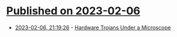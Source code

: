 # [Published on 2023-02-06](index.md)

* [2023-02-06, 21:19:26](https://news.ycombinator.com/item?id=34684523) - [Hardware Trojans Under a Microscope](https://ryancor.medium.com/hardware-trojans-under-a-microscope-bf542acbcc29)
